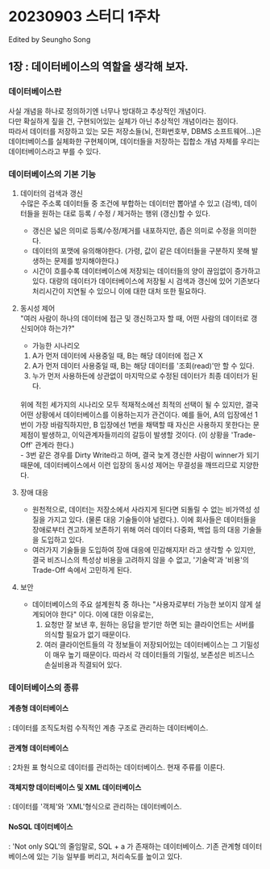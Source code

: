 # 20230903 스터디 1주차

Edited by Seungho Song

## 1장 : 데이터베이스의 역할을 생각해 보자.

### 데이터베이스란

사실 개념을 하나로 정의하기엔 너무나 방대하고 추상적인 개념이다. <br>
다만 확실하게 짚을 건, 구현되어있는 실체가 아닌 추상적인 개념이라는 점이다. <br>
따라서 데이터를 저장하고 있는 모든 저장소들(뇌, 전화번호부, DBMS 소프트웨어...)은 데이터베이스를 실체화한 구현체이며, 데이터들을 저장하는 집합소 개념 자체를 우리는 데이터베이스라고 부를 수 있다.

### 데이터베이스의 기본 기능

1. 데이터의 검색과 갱신<br>
   수많은 주소록 데이터들 중 조건에 부합하는 데이터만 뽑아낼 수 있고 (검색), 데이터들을 원하는 대로 등록 / 수정 / 제거하는 행위 (갱신)할 수 있다.

   - 갱신은 넓은 의미로 등록/수정/제거를 내포하지만, 좁은 의미로 수정을 의미한다.
   - 데이터의 포맷에 유의해야한다. (가령, 값이 같은 데이터들을 구분하지 못해 발생하는 문제를 방지해야한다.)
   - 시간이 흐를수록 데이터베이스에 저장되는 데이터들의 양이 끊임없이 증가하고 있다. 대량의 데이터가 데이터베이스에 저장될 시 검색과 갱신에 있어 기존보다 처리시간이 지연될 수 있으니 이에 대한 대처 또한 필요하다.

2. 동시성 제어<br>
   "여러 사람이 하나의 데이터에 접근 및 갱신하고자 할 때, 어떤 사람의 데이터로 갱신되어야 하는가?"
   <br>

   - 가능한 시나리오

   1. A가 먼저 데이터에 사용중일 때, B는 해당 데이터에 접근 X
   2. A가 먼저 데이터 사용중일 때, B는 해당 데이터를 '조회(read)'만 할 수 있다.
   3. 누가 먼저 사용하든에 상관없이 마지막으로 수정된 데이터가 최종 데이터가 된다.

   <br>
   위에 적힌 세가지의 시나리오 모두 적재적소에선 최적의 선택이 될 수 있지만, 결국 어떤 상황에서 데이터베이스를 이용하는지가 관건이다. 예를 들어, A의 입장에선 1번이 가장 바람직하지만, B 입장에선 1번을 채택할 때 자신은 사용하지 못한다는 문제점이 발생하고, 이익관계자들끼리의 갈등이 발생할 것이다. (이 상황을 'Trade-Off' 관계라 한다.)<br>
   - 3번 같은 경우를 Dirty Write라고 하며, 결국 늦게 갱신한 사람이 winner가 되기 때문에, 데이터베이스에서 이런 입장의 동시성 제어는 무결성을 깨뜨리므로 지양한다.

3. 장애 대응<br>
   - 원천적으로, 데이터는 저장소에서 사라지게 된다면 되돌릴 수 없는 비가역성 성질을 가지고 있다. (물론 대응 기술들이야 널렸다.). 이에 회사들은 데이터들을 장애로부터 견고하게 보존하기 위해 여러 데이터 다중화, 백업 등의 대응 기술들을 도입하고 있다.
   - 여러가지 기술들을 도입하여 장애 대응에 민감해지자! 라고 생각할 수 있지만, 결국 비즈니스의 특성상 비용을 고려하지 않을 수 없고, '기술력'과 '비용'의 Trade-Off 속에서 고민하게 된다.
4. 보안
   - 데이터베이스의 주요 설계원칙 중 하나는 "사용자로부터 가능한 보이지 않게 설계되어야 한다" 이다. 이에 대한 이유로는,
     1. 요청만 잘 보낸 후, 원하는 응답을 받기만 하면 되는 클라이언트는 서버를 의식할 필요가 없기 때문이다.
     2. 여러 클라이언트들의 각 정보들이 저장되어있는 데이터베이스는 그 기밀성이 매우 높기 때문이다. 따라서 각 데이터들의 기밀성, 보존성은 비즈니스 손실비용과 직결되어 있다.

### 데이터베이스의 종류

#### 계층형 데이터베이스

: 데이터를 조직도처럼 수직적인 계층 구조로 관리하는 데이터베이스.

#### 관계형 데이터베이스

: 2차원 표 형식으로 데이터를 관리하는 데이터베이스. 현재 주류를 이룬다.

#### 객체지향 데이터베이스 및 XML 데이터베이스

: 데이터를 '객체'와 'XML'형식으로 관리하는 데이터베이스.

#### NoSQL 데이터베이스

: 'Not only SQL'의 줄임말로, SQL + a 가 존재하는 데이터베이스. 기존 관계형 데이터베이스에 있는 기능 일부를 버리고, 처리속도를 높이고 있다.
